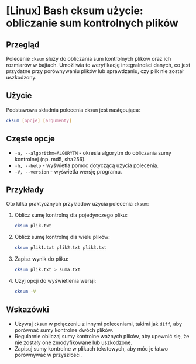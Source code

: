 # [Linux] Bash cksum użycie: obliczanie sum kontrolnych plików

## Przegląd
Polecenie `cksum` służy do obliczania sum kontrolnych plików oraz ich rozmiarów w bajtach. Umożliwia to weryfikację integralności danych, co jest przydatne przy porównywaniu plików lub sprawdzaniu, czy plik nie został uszkodzony.

## Użycie
Podstawowa składnia polecenia `cksum` jest następująca:

```bash
cksum [opcje] [argumenty]
```

## Częste opcje
- `-a, --algorithm=ALGORYTM` - określa algorytm do obliczania sumy kontrolnej (np. md5, sha256).
- `-h, --help` - wyświetla pomoc dotyczącą użycia polecenia.
- `-V, --version` - wyświetla wersję programu.

## Przykłady
Oto kilka praktycznych przykładów użycia polecenia `cksum`:

1. Oblicz sumę kontrolną dla pojedynczego pliku:
   ```bash
   cksum plik.txt
   ```

2. Oblicz sumę kontrolną dla wielu plików:
   ```bash
   cksum plik1.txt plik2.txt plik3.txt
   ```

3. Zapisz wynik do pliku:
   ```bash
   cksum plik.txt > suma.txt
   ```

4. Użyj opcji do wyświetlenia wersji:
   ```bash
   cksum -V
   ```

## Wskazówki
- Używaj `cksum` w połączeniu z innymi poleceniami, takimi jak `diff`, aby porównać sumy kontrolne dwóch plików.
- Regularnie obliczaj sumy kontrolne ważnych plików, aby upewnić się, że nie zostały one zmodyfikowane lub uszkodzone.
- Zapisuj sumy kontrolne w plikach tekstowych, aby móc je łatwo porównywać w przyszłości.